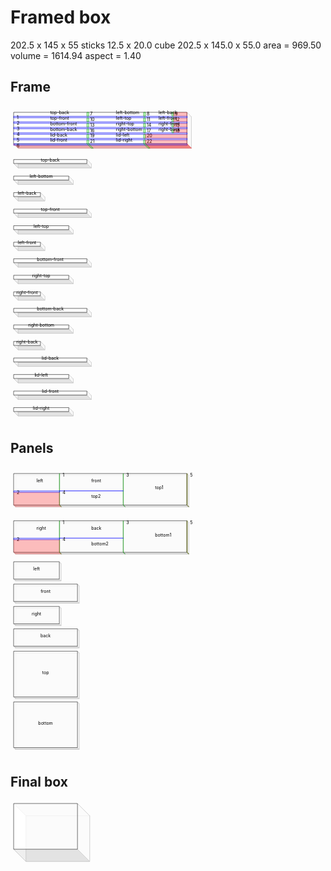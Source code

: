 # Framed box

202.5 x 145 x 55
sticks 12.5 x 20.0
cube 202.5 x 145.0 x 55.0 area = 969.50 volume = 1614.94 aspect = 1.40
## Frame

<svg width="1000" viewBox="0 0 1000 1004.142135623731" xmlns="http://www.w3.org/2000/svg">
<polyline fill="rgba(192,192,192,0.25)" stroke-width="1" stroke-dasharray="" stroke="silver" points="10.0,20.0 560.0,20.0 574.142135623731,34.14213562373095 24.14213562373095,34.14213562373095 10.0,20.0" />
<polyline fill="rgba(192,192,192,0.25)" stroke-width="1" stroke-dasharray="" stroke="silver" points="24.14213562373095,34.14213562373095 574.142135623731,34.14213562373095 574.142135623731,134.14213562373095 24.14213562373095,134.14213562373095 24.14213562373095,34.14213562373095" />
<polygon fill="rgba(255,255,255,0.75)" stroke-width="1" stroke-dasharray="" stroke="silver" points="10.0,20.0 10.0,120.0 24.14213562373095,134.14213562373095 24.14213562373095,34.14213562373095" />
<polyline fill="rgba(192,192,192,0.25)" stroke-width="1" stroke-dasharray="" stroke="silver" points="10.0,120.0 560.0,120.0 574.142135623731,134.14213562373095 24.14213562373095,134.14213562373095 10.0,120.0" />
<polygon fill="rgba(255,255,255,0.75)" stroke-width="1" stroke-dasharray="" stroke="silver" points="560.0,20.0 560.0,120.0 574.142135623731,134.14213562373095 574.142135623731,34.14213562373095" />
<polyline fill="rgba(255,255,255,0.75)" stroke-width="1" stroke-dasharray="" stroke="black" points="10.0,20.0 560.0,20.0 560.0,120.0 10.0,120.0 10.0,20.0" />
<polygon fill="rgba(0,0,255,0.25)" stroke-width="1" stroke-dasharray="" stroke="blue" points="10.0,32.5 561.0,32.5 561.0,37.5 10.0,37.5" />
<text style="" text-anchor="left" x="20" y="42.5" fill="black">1</text>
<polygon fill="rgba(0,0,255,0.25)" stroke-width="1" stroke-dasharray="" stroke="blue" points="10.0,50.0 561.0,50.0 561.0,55.0 10.0,55.0" />
<text style="" text-anchor="left" x="20" y="60.0" fill="black">2</text>
<polygon fill="rgba(0,0,255,0.25)" stroke-width="1" stroke-dasharray="" stroke="blue" points="10.0,67.5 561.0,67.5 561.0,72.5 10.0,72.5" />
<text style="" text-anchor="left" x="20" y="77.5" fill="black">3</text>
<polygon fill="rgba(0,0,255,0.25)" stroke-width="1" stroke-dasharray="" stroke="blue" points="10.0,85.0 561.0,85.0 561.0,90.0 10.0,90.0" />
<text style="" text-anchor="left" x="20" y="95.0" fill="black">4</text>
<polygon fill="rgba(0,0,255,0.25)" stroke-width="1" stroke-dasharray="" stroke="blue" points="10.0,102.5 561.0,102.5 561.0,107.5 10.0,107.5" />
<text style="" text-anchor="left" x="20" y="112.5" fill="black">5</text>
<polygon fill="rgba(0,0,255,0.25)" stroke-width="1" stroke-dasharray="" stroke="blue" points="10.0,120.0 561.0,120.0 561.0,125.0 10.0,125.0" />
<text style="" text-anchor="left" x="20" y="130.0" fill="black">6</text>
<polygon fill="rgba(255,0,0,0.25)" stroke-width="1" stroke-dasharray="" stroke="rgba(255,0,0,0.25)" points="10.0,125.0 561.0,125.0 561.0,120.0 575.142135623731,134.14213562373095 24.14213562373095,134.14213562373095 10.0,120.0" />
<polygon fill="rgba(0,255,0,0.25)" stroke-width="1" stroke-dasharray="" stroke="green" points="242.5,20.0 248.5,20.0 248.5,32.5 242.5,32.5" />
<text style="" text-anchor="left" x="252.5" y="30" fill="black">7</text>
<polygon fill="rgba(0,255,0,0.25)" stroke-width="1" stroke-dasharray="" stroke="green" points="422.5,20.0 428.5,20.0 428.5,32.5 422.5,32.5" />
<text style="" text-anchor="left" x="432.5" y="30" fill="black">8</text>
<polygon fill="rgba(0,255,0,0.25)" stroke-width="1" stroke-dasharray="" stroke="green" points="512.5,20.0 518.5,20.0 518.5,32.5 512.5,32.5" />
<text style="" text-anchor="left" x="522.5" y="30" fill="black">9</text>
<polygon fill="rgba(255,0,0,0.25)" stroke-width="1" stroke-dasharray="" stroke="rgba(255,0,0,0.25)" points="517.5,20.0 561.0,20.0 561.0,32.5 517.5,32.5" />
<polygon fill="rgba(0,255,0,0.25)" stroke-width="1" stroke-dasharray="" stroke="green" points="242.5,37.5 248.5,37.5 248.5,50.0 242.5,50.0" />
<text style="" text-anchor="left" x="252.5" y="47.5" fill="black">10</text>
<polygon fill="rgba(0,255,0,0.25)" stroke-width="1" stroke-dasharray="" stroke="green" points="422.5,37.5 428.5,37.5 428.5,50.0 422.5,50.0" />
<text style="" text-anchor="left" x="432.5" y="47.5" fill="black">11</text>
<polygon fill="rgba(0,255,0,0.25)" stroke-width="1" stroke-dasharray="" stroke="green" points="512.5,37.5 518.5,37.5 518.5,50.0 512.5,50.0" />
<text style="" text-anchor="left" x="522.5" y="47.5" fill="black">12</text>
<polygon fill="rgba(255,0,0,0.25)" stroke-width="1" stroke-dasharray="" stroke="rgba(255,0,0,0.25)" points="517.5,37.5 561.0,37.5 561.0,50.0 517.5,50.0" />
<polygon fill="rgba(0,255,0,0.25)" stroke-width="1" stroke-dasharray="" stroke="green" points="242.5,55.0 248.5,55.0 248.5,67.5 242.5,67.5" />
<text style="" text-anchor="left" x="252.5" y="65.0" fill="black">13</text>
<polygon fill="rgba(0,255,0,0.25)" stroke-width="1" stroke-dasharray="" stroke="green" points="422.5,55.0 428.5,55.0 428.5,67.5 422.5,67.5" />
<text style="" text-anchor="left" x="432.5" y="65.0" fill="black">14</text>
<polygon fill="rgba(0,255,0,0.25)" stroke-width="1" stroke-dasharray="" stroke="green" points="512.5,55.0 518.5,55.0 518.5,67.5 512.5,67.5" />
<text style="" text-anchor="left" x="522.5" y="65.0" fill="black">15</text>
<polygon fill="rgba(255,0,0,0.25)" stroke-width="1" stroke-dasharray="" stroke="rgba(255,0,0,0.25)" points="517.5,55.0 561.0,55.0 561.0,67.5 517.5,67.5" />
<polygon fill="rgba(0,255,0,0.25)" stroke-width="1" stroke-dasharray="" stroke="green" points="242.5,72.5 248.5,72.5 248.5,85.0 242.5,85.0" />
<text style="" text-anchor="left" x="252.5" y="82.5" fill="black">16</text>
<polygon fill="rgba(0,255,0,0.25)" stroke-width="1" stroke-dasharray="" stroke="green" points="422.5,72.5 428.5,72.5 428.5,85.0 422.5,85.0" />
<text style="" text-anchor="left" x="432.5" y="82.5" fill="black">17</text>
<polygon fill="rgba(0,255,0,0.25)" stroke-width="1" stroke-dasharray="" stroke="green" points="512.5,72.5 518.5,72.5 518.5,85.0 512.5,85.0" />
<text style="" text-anchor="left" x="522.5" y="82.5" fill="black">18</text>
<polygon fill="rgba(255,0,0,0.25)" stroke-width="1" stroke-dasharray="" stroke="rgba(255,0,0,0.25)" points="517.5,72.5 561.0,72.5 561.0,85.0 517.5,85.0" />
<polygon fill="rgba(0,255,0,0.25)" stroke-width="1" stroke-dasharray="" stroke="green" points="242.5,90.0 248.5,90.0 248.5,102.5 242.5,102.5" />
<text style="" text-anchor="left" x="252.5" y="100.0" fill="black">19</text>
<polygon fill="rgba(0,255,0,0.25)" stroke-width="1" stroke-dasharray="" stroke="green" points="422.5,90.0 428.5,90.0 428.5,102.5 422.5,102.5" />
<text style="" text-anchor="left" x="432.5" y="100.0" fill="black">20</text>
<polygon fill="rgba(255,0,0,0.25)" stroke-width="1" stroke-dasharray="" stroke="rgba(255,0,0,0.25)" points="427.5,90.0 561.0,90.0 561.0,102.5 427.5,102.5" />
<polygon fill="rgba(0,255,0,0.25)" stroke-width="1" stroke-dasharray="" stroke="green" points="242.5,107.5 248.5,107.5 248.5,120.0 262.64213562373095,134.14213562373095 256.64213562373095,134.14213562373095 242.5,120.0" />
<text style="" text-anchor="left" x="252.5" y="117.5" fill="black">21</text>
<polygon fill="rgba(0,255,0,0.25)" stroke-width="1" stroke-dasharray="" stroke="green" points="422.5,107.5 428.5,107.5 428.5,120.0 442.64213562373095,134.14213562373095 436.64213562373095,134.14213562373095 422.5,120.0" />
<text style="" text-anchor="left" x="432.5" y="117.5" fill="black">22</text>
<polygon fill="rgba(255,0,0,0.25)" stroke-width="1" stroke-dasharray="" stroke="rgba(255,0,0,0.25)" points="427.5,107.5 561.0,107.5 561.0,120.0 575.142135623731,134.14213562373095 441.64213562373095,134.14213562373095 427.5,120.0" />
<text style="" text-anchor="start" x="126.25" y="26.25" fill="black">top-back</text>
<text style="" text-anchor="start" x="335.0" y="26.25" fill="black">left-bottom</text>
<text style="" text-anchor="start" x="470.0" y="26.25" fill="black">left-back</text>
<text style="" text-anchor="start" x="126.25" y="43.75" fill="black">top-front</text>
<text style="" text-anchor="start" x="335.0" y="43.75" fill="black">left-top</text>
<text style="" text-anchor="start" x="470.0" y="43.75" fill="black">left-front</text>
<text style="" text-anchor="start" x="126.25" y="61.25" fill="black">bottom-front</text>
<text style="" text-anchor="start" x="335.0" y="61.25" fill="black">right-top</text>
<text style="" text-anchor="start" x="470.0" y="61.25" fill="black">right-front</text>
<text style="" text-anchor="start" x="126.25" y="78.75" fill="black">bottom-back</text>
<text style="" text-anchor="start" x="335.0" y="78.75" fill="black">right-bottom</text>
<text style="" text-anchor="start" x="470.0" y="78.75" fill="black">right-back</text>
<text style="" text-anchor="start" x="126.25" y="96.25" fill="black">lid-back</text>
<text style="" text-anchor="start" x="335.0" y="96.25" fill="black">lid-left</text>
<text style="" text-anchor="start" x="126.25" y="113.75" fill="black">lid-front</text>
<text style="" text-anchor="start" x="335.0" y="113.75" fill="black">lid-right</text>
<polyline fill="rgba(192,192,192,0.25)" stroke-width="1" stroke-dasharray="" stroke="silver" points="10.0,170.0 242.5,170.0 256.64213562373095,184.14213562373095 24.14213562373095,184.14213562373095 10.0,170.0" />
<polyline fill="rgba(192,192,192,0.25)" stroke-width="1" stroke-dasharray="" stroke="silver" points="24.14213562373095,184.14213562373095 256.64213562373095,184.14213562373095 256.64213562373095,196.64213562373095 24.14213562373095,196.64213562373095 24.14213562373095,184.14213562373095" />
<polygon fill="rgba(255,255,255,0.75)" stroke-width="1" stroke-dasharray="" stroke="silver" points="10.0,170.0 10.0,182.5 24.14213562373095,196.64213562373095 24.14213562373095,184.14213562373095" />
<polyline fill="rgba(192,192,192,0.25)" stroke-width="1" stroke-dasharray="" stroke="silver" points="10.0,182.5 242.5,182.5 256.64213562373095,196.64213562373095 24.14213562373095,196.64213562373095 10.0,182.5" />
<polygon fill="rgba(255,255,255,0.75)" stroke-width="1" stroke-dasharray="" stroke="silver" points="242.5,170.0 242.5,182.5 256.64213562373095,196.64213562373095 256.64213562373095,184.14213562373095" />
<polyline fill="rgba(255,255,255,0.75)" stroke-width="1" stroke-dasharray="" stroke="black" points="10.0,170.0 242.5,170.0 242.5,182.5 10.0,182.5 10.0,170.0" />
<text style="" text-anchor="middle" x="126.25" y="176.25" fill="black">top-back</text>
<polyline fill="rgba(192,192,192,0.25)" stroke-width="1" stroke-dasharray="" stroke="silver" points="10.0,222.5 185.0,222.5 199.14213562373095,236.64213562373095 24.14213562373095,236.64213562373095 10.0,222.5" />
<polyline fill="rgba(192,192,192,0.25)" stroke-width="1" stroke-dasharray="" stroke="silver" points="24.14213562373095,236.64213562373095 199.14213562373095,236.64213562373095 199.14213562373095,249.14213562373095 24.14213562373095,249.14213562373095 24.14213562373095,236.64213562373095" />
<polygon fill="rgba(255,255,255,0.75)" stroke-width="1" stroke-dasharray="" stroke="silver" points="10.0,222.5 10.0,235.0 24.14213562373095,249.14213562373095 24.14213562373095,236.64213562373095" />
<polyline fill="rgba(192,192,192,0.25)" stroke-width="1" stroke-dasharray="" stroke="silver" points="10.0,235.0 185.0,235.0 199.14213562373095,249.14213562373095 24.14213562373095,249.14213562373095 10.0,235.0" />
<polygon fill="rgba(255,255,255,0.75)" stroke-width="1" stroke-dasharray="" stroke="silver" points="185.0,222.5 185.0,235.0 199.14213562373095,249.14213562373095 199.14213562373095,236.64213562373095" />
<polyline fill="rgba(255,255,255,0.75)" stroke-width="1" stroke-dasharray="" stroke="black" points="10.0,222.5 185.0,222.5 185.0,235.0 10.0,235.0 10.0,222.5" />
<text style="" text-anchor="middle" x="97.5" y="228.75" fill="black">left-bottom</text>
<polyline fill="rgba(192,192,192,0.25)" stroke-width="1" stroke-dasharray="" stroke="silver" points="10.0,275.0 95.0,275.0 109.14213562373095,289.14213562373095 24.14213562373095,289.14213562373095 10.0,275.0" />
<polyline fill="rgba(192,192,192,0.25)" stroke-width="1" stroke-dasharray="" stroke="silver" points="24.14213562373095,289.14213562373095 109.14213562373095,289.14213562373095 109.14213562373095,301.64213562373095 24.14213562373095,301.64213562373095 24.14213562373095,289.14213562373095" />
<polygon fill="rgba(255,255,255,0.75)" stroke-width="1" stroke-dasharray="" stroke="silver" points="10.0,275.0 10.0,287.5 24.14213562373095,301.64213562373095 24.14213562373095,289.14213562373095" />
<polyline fill="rgba(192,192,192,0.25)" stroke-width="1" stroke-dasharray="" stroke="silver" points="10.0,287.5 95.0,287.5 109.14213562373095,301.64213562373095 24.14213562373095,301.64213562373095 10.0,287.5" />
<polygon fill="rgba(255,255,255,0.75)" stroke-width="1" stroke-dasharray="" stroke="silver" points="95.0,275.0 95.0,287.5 109.14213562373095,301.64213562373095 109.14213562373095,289.14213562373095" />
<polyline fill="rgba(255,255,255,0.75)" stroke-width="1" stroke-dasharray="" stroke="black" points="10.0,275.0 95.0,275.0 95.0,287.5 10.0,287.5 10.0,275.0" />
<text style="" text-anchor="middle" x="52.5" y="281.25" fill="black">left-back</text>
<polyline fill="rgba(192,192,192,0.25)" stroke-width="1" stroke-dasharray="" stroke="silver" points="10.0,327.5 242.5,327.5 256.64213562373095,341.64213562373095 24.14213562373095,341.64213562373095 10.0,327.5" />
<polyline fill="rgba(192,192,192,0.25)" stroke-width="1" stroke-dasharray="" stroke="silver" points="24.14213562373095,341.64213562373095 256.64213562373095,341.64213562373095 256.64213562373095,354.14213562373095 24.14213562373095,354.14213562373095 24.14213562373095,341.64213562373095" />
<polygon fill="rgba(255,255,255,0.75)" stroke-width="1" stroke-dasharray="" stroke="silver" points="10.0,327.5 10.0,340.0 24.14213562373095,354.14213562373095 24.14213562373095,341.64213562373095" />
<polyline fill="rgba(192,192,192,0.25)" stroke-width="1" stroke-dasharray="" stroke="silver" points="10.0,340.0 242.5,340.0 256.64213562373095,354.14213562373095 24.14213562373095,354.14213562373095 10.0,340.0" />
<polygon fill="rgba(255,255,255,0.75)" stroke-width="1" stroke-dasharray="" stroke="silver" points="242.5,327.5 242.5,340.0 256.64213562373095,354.14213562373095 256.64213562373095,341.64213562373095" />
<polyline fill="rgba(255,255,255,0.75)" stroke-width="1" stroke-dasharray="" stroke="black" points="10.0,327.5 242.5,327.5 242.5,340.0 10.0,340.0 10.0,327.5" />
<text style="" text-anchor="middle" x="126.25" y="333.75" fill="black">top-front</text>
<polyline fill="rgba(192,192,192,0.25)" stroke-width="1" stroke-dasharray="" stroke="silver" points="10.0,380.0 185.0,380.0 199.14213562373095,394.14213562373095 24.14213562373095,394.14213562373095 10.0,380.0" />
<polyline fill="rgba(192,192,192,0.25)" stroke-width="1" stroke-dasharray="" stroke="silver" points="24.14213562373095,394.14213562373095 199.14213562373095,394.14213562373095 199.14213562373095,406.64213562373095 24.14213562373095,406.64213562373095 24.14213562373095,394.14213562373095" />
<polygon fill="rgba(255,255,255,0.75)" stroke-width="1" stroke-dasharray="" stroke="silver" points="10.0,380.0 10.0,392.5 24.14213562373095,406.64213562373095 24.14213562373095,394.14213562373095" />
<polyline fill="rgba(192,192,192,0.25)" stroke-width="1" stroke-dasharray="" stroke="silver" points="10.0,392.5 185.0,392.5 199.14213562373095,406.64213562373095 24.14213562373095,406.64213562373095 10.0,392.5" />
<polygon fill="rgba(255,255,255,0.75)" stroke-width="1" stroke-dasharray="" stroke="silver" points="185.0,380.0 185.0,392.5 199.14213562373095,406.64213562373095 199.14213562373095,394.14213562373095" />
<polyline fill="rgba(255,255,255,0.75)" stroke-width="1" stroke-dasharray="" stroke="black" points="10.0,380.0 185.0,380.0 185.0,392.5 10.0,392.5 10.0,380.0" />
<text style="" text-anchor="middle" x="97.5" y="386.25" fill="black">left-top</text>
<polyline fill="rgba(192,192,192,0.25)" stroke-width="1" stroke-dasharray="" stroke="silver" points="10.0,432.5 95.0,432.5 109.14213562373095,446.64213562373095 24.14213562373095,446.64213562373095 10.0,432.5" />
<polyline fill="rgba(192,192,192,0.25)" stroke-width="1" stroke-dasharray="" stroke="silver" points="24.14213562373095,446.64213562373095 109.14213562373095,446.64213562373095 109.14213562373095,459.14213562373095 24.14213562373095,459.14213562373095 24.14213562373095,446.64213562373095" />
<polygon fill="rgba(255,255,255,0.75)" stroke-width="1" stroke-dasharray="" stroke="silver" points="10.0,432.5 10.0,445.0 24.14213562373095,459.14213562373095 24.14213562373095,446.64213562373095" />
<polyline fill="rgba(192,192,192,0.25)" stroke-width="1" stroke-dasharray="" stroke="silver" points="10.0,445.0 95.0,445.0 109.14213562373095,459.14213562373095 24.14213562373095,459.14213562373095 10.0,445.0" />
<polygon fill="rgba(255,255,255,0.75)" stroke-width="1" stroke-dasharray="" stroke="silver" points="95.0,432.5 95.0,445.0 109.14213562373095,459.14213562373095 109.14213562373095,446.64213562373095" />
<polyline fill="rgba(255,255,255,0.75)" stroke-width="1" stroke-dasharray="" stroke="black" points="10.0,432.5 95.0,432.5 95.0,445.0 10.0,445.0 10.0,432.5" />
<text style="" text-anchor="middle" x="52.5" y="438.75" fill="black">left-front</text>
<polyline fill="rgba(192,192,192,0.25)" stroke-width="1" stroke-dasharray="" stroke="silver" points="10.0,485.0 242.5,485.0 256.64213562373095,499.14213562373095 24.14213562373095,499.14213562373095 10.0,485.0" />
<polyline fill="rgba(192,192,192,0.25)" stroke-width="1" stroke-dasharray="" stroke="silver" points="24.14213562373095,499.14213562373095 256.64213562373095,499.14213562373095 256.64213562373095,511.64213562373095 24.14213562373095,511.64213562373095 24.14213562373095,499.14213562373095" />
<polygon fill="rgba(255,255,255,0.75)" stroke-width="1" stroke-dasharray="" stroke="silver" points="10.0,485.0 10.0,497.5 24.14213562373095,511.64213562373095 24.14213562373095,499.14213562373095" />
<polyline fill="rgba(192,192,192,0.25)" stroke-width="1" stroke-dasharray="" stroke="silver" points="10.0,497.5 242.5,497.5 256.64213562373095,511.64213562373095 24.14213562373095,511.64213562373095 10.0,497.5" />
<polygon fill="rgba(255,255,255,0.75)" stroke-width="1" stroke-dasharray="" stroke="silver" points="242.5,485.0 242.5,497.5 256.64213562373095,511.64213562373095 256.64213562373095,499.14213562373095" />
<polyline fill="rgba(255,255,255,0.75)" stroke-width="1" stroke-dasharray="" stroke="black" points="10.0,485.0 242.5,485.0 242.5,497.5 10.0,497.5 10.0,485.0" />
<text style="" text-anchor="middle" x="126.25" y="491.25" fill="black">bottom-front</text>
<polyline fill="rgba(192,192,192,0.25)" stroke-width="1" stroke-dasharray="" stroke="silver" points="10.0,537.5 185.0,537.5 199.14213562373095,551.642135623731 24.14213562373095,551.642135623731 10.0,537.5" />
<polyline fill="rgba(192,192,192,0.25)" stroke-width="1" stroke-dasharray="" stroke="silver" points="24.14213562373095,551.642135623731 199.14213562373095,551.642135623731 199.14213562373095,564.142135623731 24.14213562373095,564.142135623731 24.14213562373095,551.642135623731" />
<polygon fill="rgba(255,255,255,0.75)" stroke-width="1" stroke-dasharray="" stroke="silver" points="10.0,537.5 10.0,550.0 24.14213562373095,564.142135623731 24.14213562373095,551.642135623731" />
<polyline fill="rgba(192,192,192,0.25)" stroke-width="1" stroke-dasharray="" stroke="silver" points="10.0,550.0 185.0,550.0 199.14213562373095,564.142135623731 24.14213562373095,564.142135623731 10.0,550.0" />
<polygon fill="rgba(255,255,255,0.75)" stroke-width="1" stroke-dasharray="" stroke="silver" points="185.0,537.5 185.0,550.0 199.14213562373095,564.142135623731 199.14213562373095,551.642135623731" />
<polyline fill="rgba(255,255,255,0.75)" stroke-width="1" stroke-dasharray="" stroke="black" points="10.0,537.5 185.0,537.5 185.0,550.0 10.0,550.0 10.0,537.5" />
<text style="" text-anchor="middle" x="97.5" y="543.75" fill="black">right-top</text>
<polyline fill="rgba(192,192,192,0.25)" stroke-width="1" stroke-dasharray="" stroke="silver" points="10.0,590.0 95.0,590.0 109.14213562373095,604.142135623731 24.14213562373095,604.142135623731 10.0,590.0" />
<polyline fill="rgba(192,192,192,0.25)" stroke-width="1" stroke-dasharray="" stroke="silver" points="24.14213562373095,604.142135623731 109.14213562373095,604.142135623731 109.14213562373095,616.642135623731 24.14213562373095,616.642135623731 24.14213562373095,604.142135623731" />
<polygon fill="rgba(255,255,255,0.75)" stroke-width="1" stroke-dasharray="" stroke="silver" points="10.0,590.0 10.0,602.5 24.14213562373095,616.642135623731 24.14213562373095,604.142135623731" />
<polyline fill="rgba(192,192,192,0.25)" stroke-width="1" stroke-dasharray="" stroke="silver" points="10.0,602.5 95.0,602.5 109.14213562373095,616.642135623731 24.14213562373095,616.642135623731 10.0,602.5" />
<polygon fill="rgba(255,255,255,0.75)" stroke-width="1" stroke-dasharray="" stroke="silver" points="95.0,590.0 95.0,602.5 109.14213562373095,616.642135623731 109.14213562373095,604.142135623731" />
<polyline fill="rgba(255,255,255,0.75)" stroke-width="1" stroke-dasharray="" stroke="black" points="10.0,590.0 95.0,590.0 95.0,602.5 10.0,602.5 10.0,590.0" />
<text style="" text-anchor="middle" x="52.5" y="596.25" fill="black">right-front</text>
<polyline fill="rgba(192,192,192,0.25)" stroke-width="1" stroke-dasharray="" stroke="silver" points="10.0,642.5 242.5,642.5 256.64213562373095,656.642135623731 24.14213562373095,656.642135623731 10.0,642.5" />
<polyline fill="rgba(192,192,192,0.25)" stroke-width="1" stroke-dasharray="" stroke="silver" points="24.14213562373095,656.642135623731 256.64213562373095,656.642135623731 256.64213562373095,669.142135623731 24.14213562373095,669.142135623731 24.14213562373095,656.642135623731" />
<polygon fill="rgba(255,255,255,0.75)" stroke-width="1" stroke-dasharray="" stroke="silver" points="10.0,642.5 10.0,655.0 24.14213562373095,669.142135623731 24.14213562373095,656.642135623731" />
<polyline fill="rgba(192,192,192,0.25)" stroke-width="1" stroke-dasharray="" stroke="silver" points="10.0,655.0 242.5,655.0 256.64213562373095,669.142135623731 24.14213562373095,669.142135623731 10.0,655.0" />
<polygon fill="rgba(255,255,255,0.75)" stroke-width="1" stroke-dasharray="" stroke="silver" points="242.5,642.5 242.5,655.0 256.64213562373095,669.142135623731 256.64213562373095,656.642135623731" />
<polyline fill="rgba(255,255,255,0.75)" stroke-width="1" stroke-dasharray="" stroke="black" points="10.0,642.5 242.5,642.5 242.5,655.0 10.0,655.0 10.0,642.5" />
<text style="" text-anchor="middle" x="126.25" y="648.75" fill="black">bottom-back</text>
<polyline fill="rgba(192,192,192,0.25)" stroke-width="1" stroke-dasharray="" stroke="silver" points="10.0,695.0 185.0,695.0 199.14213562373095,709.142135623731 24.14213562373095,709.142135623731 10.0,695.0" />
<polyline fill="rgba(192,192,192,0.25)" stroke-width="1" stroke-dasharray="" stroke="silver" points="24.14213562373095,709.142135623731 199.14213562373095,709.142135623731 199.14213562373095,721.642135623731 24.14213562373095,721.642135623731 24.14213562373095,709.142135623731" />
<polygon fill="rgba(255,255,255,0.75)" stroke-width="1" stroke-dasharray="" stroke="silver" points="10.0,695.0 10.0,707.5 24.14213562373095,721.642135623731 24.14213562373095,709.142135623731" />
<polyline fill="rgba(192,192,192,0.25)" stroke-width="1" stroke-dasharray="" stroke="silver" points="10.0,707.5 185.0,707.5 199.14213562373095,721.642135623731 24.14213562373095,721.642135623731 10.0,707.5" />
<polygon fill="rgba(255,255,255,0.75)" stroke-width="1" stroke-dasharray="" stroke="silver" points="185.0,695.0 185.0,707.5 199.14213562373095,721.642135623731 199.14213562373095,709.142135623731" />
<polyline fill="rgba(255,255,255,0.75)" stroke-width="1" stroke-dasharray="" stroke="black" points="10.0,695.0 185.0,695.0 185.0,707.5 10.0,707.5 10.0,695.0" />
<text style="" text-anchor="middle" x="97.5" y="701.25" fill="black">right-bottom</text>
<polyline fill="rgba(192,192,192,0.25)" stroke-width="1" stroke-dasharray="" stroke="silver" points="10.0,747.5 95.0,747.5 109.14213562373095,761.642135623731 24.14213562373095,761.642135623731 10.0,747.5" />
<polyline fill="rgba(192,192,192,0.25)" stroke-width="1" stroke-dasharray="" stroke="silver" points="24.14213562373095,761.642135623731 109.14213562373095,761.642135623731 109.14213562373095,774.142135623731 24.14213562373095,774.142135623731 24.14213562373095,761.642135623731" />
<polygon fill="rgba(255,255,255,0.75)" stroke-width="1" stroke-dasharray="" stroke="silver" points="10.0,747.5 10.0,760.0 24.14213562373095,774.142135623731 24.14213562373095,761.642135623731" />
<polyline fill="rgba(192,192,192,0.25)" stroke-width="1" stroke-dasharray="" stroke="silver" points="10.0,760.0 95.0,760.0 109.14213562373095,774.142135623731 24.14213562373095,774.142135623731 10.0,760.0" />
<polygon fill="rgba(255,255,255,0.75)" stroke-width="1" stroke-dasharray="" stroke="silver" points="95.0,747.5 95.0,760.0 109.14213562373095,774.142135623731 109.14213562373095,761.642135623731" />
<polyline fill="rgba(255,255,255,0.75)" stroke-width="1" stroke-dasharray="" stroke="black" points="10.0,747.5 95.0,747.5 95.0,760.0 10.0,760.0 10.0,747.5" />
<text style="" text-anchor="middle" x="52.5" y="753.75" fill="black">right-back</text>
<polyline fill="rgba(192,192,192,0.25)" stroke-width="1" stroke-dasharray="" stroke="silver" points="10.0,800.0 242.5,800.0 256.64213562373095,814.142135623731 24.14213562373095,814.142135623731 10.0,800.0" />
<polyline fill="rgba(192,192,192,0.25)" stroke-width="1" stroke-dasharray="" stroke="silver" points="24.14213562373095,814.142135623731 256.64213562373095,814.142135623731 256.64213562373095,826.642135623731 24.14213562373095,826.642135623731 24.14213562373095,814.142135623731" />
<polygon fill="rgba(255,255,255,0.75)" stroke-width="1" stroke-dasharray="" stroke="silver" points="10.0,800.0 10.0,812.5 24.14213562373095,826.642135623731 24.14213562373095,814.142135623731" />
<polyline fill="rgba(192,192,192,0.25)" stroke-width="1" stroke-dasharray="" stroke="silver" points="10.0,812.5 242.5,812.5 256.64213562373095,826.642135623731 24.14213562373095,826.642135623731 10.0,812.5" />
<polygon fill="rgba(255,255,255,0.75)" stroke-width="1" stroke-dasharray="" stroke="silver" points="242.5,800.0 242.5,812.5 256.64213562373095,826.642135623731 256.64213562373095,814.142135623731" />
<polyline fill="rgba(255,255,255,0.75)" stroke-width="1" stroke-dasharray="" stroke="black" points="10.0,800.0 242.5,800.0 242.5,812.5 10.0,812.5 10.0,800.0" />
<text style="" text-anchor="middle" x="126.25" y="806.25" fill="black">lid-back</text>
<polyline fill="rgba(192,192,192,0.25)" stroke-width="1" stroke-dasharray="" stroke="silver" points="10.0,852.5 185.0,852.5 199.14213562373095,866.642135623731 24.14213562373095,866.642135623731 10.0,852.5" />
<polyline fill="rgba(192,192,192,0.25)" stroke-width="1" stroke-dasharray="" stroke="silver" points="24.14213562373095,866.642135623731 199.14213562373095,866.642135623731 199.14213562373095,879.142135623731 24.14213562373095,879.142135623731 24.14213562373095,866.642135623731" />
<polygon fill="rgba(255,255,255,0.75)" stroke-width="1" stroke-dasharray="" stroke="silver" points="10.0,852.5 10.0,865.0 24.14213562373095,879.142135623731 24.14213562373095,866.642135623731" />
<polyline fill="rgba(192,192,192,0.25)" stroke-width="1" stroke-dasharray="" stroke="silver" points="10.0,865.0 185.0,865.0 199.14213562373095,879.142135623731 24.14213562373095,879.142135623731 10.0,865.0" />
<polygon fill="rgba(255,255,255,0.75)" stroke-width="1" stroke-dasharray="" stroke="silver" points="185.0,852.5 185.0,865.0 199.14213562373095,879.142135623731 199.14213562373095,866.642135623731" />
<polyline fill="rgba(255,255,255,0.75)" stroke-width="1" stroke-dasharray="" stroke="black" points="10.0,852.5 185.0,852.5 185.0,865.0 10.0,865.0 10.0,852.5" />
<text style="" text-anchor="middle" x="97.5" y="858.75" fill="black">lid-left</text>
<polyline fill="rgba(192,192,192,0.25)" stroke-width="1" stroke-dasharray="" stroke="silver" points="10.0,905.0 242.5,905.0 256.64213562373095,919.142135623731 24.14213562373095,919.142135623731 10.0,905.0" />
<polyline fill="rgba(192,192,192,0.25)" stroke-width="1" stroke-dasharray="" stroke="silver" points="24.14213562373095,919.142135623731 256.64213562373095,919.142135623731 256.64213562373095,931.642135623731 24.14213562373095,931.642135623731 24.14213562373095,919.142135623731" />
<polygon fill="rgba(255,255,255,0.75)" stroke-width="1" stroke-dasharray="" stroke="silver" points="10.0,905.0 10.0,917.5 24.14213562373095,931.642135623731 24.14213562373095,919.142135623731" />
<polyline fill="rgba(192,192,192,0.25)" stroke-width="1" stroke-dasharray="" stroke="silver" points="10.0,917.5 242.5,917.5 256.64213562373095,931.642135623731 24.14213562373095,931.642135623731 10.0,917.5" />
<polygon fill="rgba(255,255,255,0.75)" stroke-width="1" stroke-dasharray="" stroke="silver" points="242.5,905.0 242.5,917.5 256.64213562373095,931.642135623731 256.64213562373095,919.142135623731" />
<polyline fill="rgba(255,255,255,0.75)" stroke-width="1" stroke-dasharray="" stroke="black" points="10.0,905.0 242.5,905.0 242.5,917.5 10.0,917.5 10.0,905.0" />
<text style="" text-anchor="middle" x="126.25" y="911.25" fill="black">lid-front</text>
<polyline fill="rgba(192,192,192,0.25)" stroke-width="1" stroke-dasharray="" stroke="silver" points="10.0,957.5 185.0,957.5 199.14213562373095,971.642135623731 24.14213562373095,971.642135623731 10.0,957.5" />
<polyline fill="rgba(192,192,192,0.25)" stroke-width="1" stroke-dasharray="" stroke="silver" points="24.14213562373095,971.642135623731 199.14213562373095,971.642135623731 199.14213562373095,984.142135623731 24.14213562373095,984.142135623731 24.14213562373095,971.642135623731" />
<polygon fill="rgba(255,255,255,0.75)" stroke-width="1" stroke-dasharray="" stroke="silver" points="10.0,957.5 10.0,970.0 24.14213562373095,984.142135623731 24.14213562373095,971.642135623731" />
<polyline fill="rgba(192,192,192,0.25)" stroke-width="1" stroke-dasharray="" stroke="silver" points="10.0,970.0 185.0,970.0 199.14213562373095,984.142135623731 24.14213562373095,984.142135623731 10.0,970.0" />
<polygon fill="rgba(255,255,255,0.75)" stroke-width="1" stroke-dasharray="" stroke="silver" points="185.0,957.5 185.0,970.0 199.14213562373095,984.142135623731 199.14213562373095,971.642135623731" />
<polyline fill="rgba(255,255,255,0.75)" stroke-width="1" stroke-dasharray="" stroke="black" points="10.0,957.5 185.0,957.5 185.0,970.0 10.0,970.0 10.0,957.5" />
<text style="" text-anchor="middle" x="97.5" y="963.75" fill="black">lid-right</text>
</svg>


## Panels

<svg width="1000" viewBox="0 0 1000 915.6568542494924" xmlns="http://www.w3.org/2000/svg">
<polyline fill="rgba(192,192,192,0.25)" stroke-width="1" stroke-dasharray="" stroke="silver" points="10.0,20.0 560.0,20.0 565.6568542494924,25.65685424949238 15.65685424949238,25.65685424949238 10.0,20.0" />
<polyline fill="rgba(192,192,192,0.25)" stroke-width="1" stroke-dasharray="" stroke="silver" points="15.65685424949238,25.65685424949238 565.6568542494924,25.65685424949238 565.6568542494924,125.65685424949238 15.65685424949238,125.65685424949238 15.65685424949238,25.65685424949238" />
<polygon fill="rgba(255,255,255,0.75)" stroke-width="1" stroke-dasharray="" stroke="silver" points="10.0,20.0 10.0,120.0 15.65685424949238,125.65685424949238 15.65685424949238,25.65685424949238" />
<polyline fill="rgba(192,192,192,0.25)" stroke-width="1" stroke-dasharray="" stroke="silver" points="10.0,120.0 560.0,120.0 565.6568542494924,125.65685424949238 15.65685424949238,125.65685424949238 10.0,120.0" />
<polygon fill="rgba(255,255,255,0.75)" stroke-width="1" stroke-dasharray="" stroke="silver" points="560.0,20.0 560.0,120.0 565.6568542494924,125.65685424949238 565.6568542494924,25.65685424949238" />
<polyline fill="rgba(255,255,255,0.75)" stroke-width="1" stroke-dasharray="" stroke="black" points="10.0,20.0 560.0,20.0 560.0,120.0 10.0,120.0 10.0,20.0" />
<polygon fill="rgba(0,255,0,0.25)" stroke-width="1" stroke-dasharray="" stroke="green" points="155.0,20.0 156.0,20.0 156.0,120.0 161.65685424949237,125.65685424949238 160.65685424949237,125.65685424949238 155.0,120.0" />
<text style="" text-anchor="left" x="165" y="30" fill="black">1</text>
<polygon fill="rgba(0,0,255,0.25)" stroke-width="1" stroke-dasharray="" stroke="blue" points="10.0,75.0 156.0,75.0 156.0,80.0 10.0,80.0" />
<text style="" text-anchor="left" x="20" y="85" fill="black">2</text>
<polygon fill="rgba(255,0,0,0.25)" stroke-width="1" stroke-dasharray="" stroke="rgba(255,0,0,0.25)" points="10.0,80.0 156.0,80.0 156.0,120.0 161.65685424949237,125.65685424949238 15.65685424949238,125.65685424949238 10.0,120.0" />
<polygon fill="rgba(0,255,0,0.25)" stroke-width="1" stroke-dasharray="" stroke="green" points="357.5,20.0 358.5,20.0 358.5,120.0 364.15685424949237,125.65685424949238 363.15685424949237,125.65685424949238 357.5,120.0" />
<text style="" text-anchor="left" x="367.5" y="30" fill="black">3</text>
<polygon fill="rgba(0,0,255,0.25)" stroke-width="1" stroke-dasharray="" stroke="blue" points="155.0,75.0 358.5,75.0 358.5,75.0 155.0,75.0" />
<text style="" text-anchor="left" x="165" y="85" fill="black">4</text>
<polygon fill="rgba(0,255,0,0.25)" stroke-width="1" stroke-dasharray="" stroke="green" points="560.0,20.0 561.0,20.0 561.0,120.0 566.6568542494924,125.65685424949238 565.6568542494924,125.65685424949238 560.0,120.0" />
<text style="" text-anchor="left" x="570.0" y="30" fill="black">5</text>
<polygon fill="rgba(255,0,0,0.25)" stroke-width="1" stroke-dasharray="" stroke="rgba(255,0,0,0.25)" points="560.0,20.0 561.0,20.0 561.0,120.0 566.6568542494924,125.65685424949238 565.6568542494924,125.65685424949238 560.0,120.0" />
<text style="" text-anchor="start" x="82.5" y="47.5" fill="black">left</text>
<text style="" text-anchor="start" x="256.25" y="47.5" fill="black">front</text>
<text style="" text-anchor="start" x="256.25" y="97.5" fill="black">top2</text>
<text style="" text-anchor="start" x="458.75" y="70.0" fill="black">top1</text>
<polyline fill="rgba(192,192,192,0.25)" stroke-width="1" stroke-dasharray="" stroke="silver" points="10.0,170.0 560.0,170.0 565.6568542494924,175.65685424949237 15.65685424949238,175.65685424949237 10.0,170.0" />
<polyline fill="rgba(192,192,192,0.25)" stroke-width="1" stroke-dasharray="" stroke="silver" points="15.65685424949238,175.65685424949237 565.6568542494924,175.65685424949237 565.6568542494924,275.65685424949237 15.65685424949238,275.65685424949237 15.65685424949238,175.65685424949237" />
<polygon fill="rgba(255,255,255,0.75)" stroke-width="1" stroke-dasharray="" stroke="silver" points="10.0,170.0 10.0,270.0 15.65685424949238,275.65685424949237 15.65685424949238,175.65685424949237" />
<polyline fill="rgba(192,192,192,0.25)" stroke-width="1" stroke-dasharray="" stroke="silver" points="10.0,270.0 560.0,270.0 565.6568542494924,275.65685424949237 15.65685424949238,275.65685424949237 10.0,270.0" />
<polygon fill="rgba(255,255,255,0.75)" stroke-width="1" stroke-dasharray="" stroke="silver" points="560.0,170.0 560.0,270.0 565.6568542494924,275.65685424949237 565.6568542494924,175.65685424949237" />
<polyline fill="rgba(255,255,255,0.75)" stroke-width="1" stroke-dasharray="" stroke="black" points="10.0,170.0 560.0,170.0 560.0,270.0 10.0,270.0 10.0,170.0" />
<polygon fill="rgba(0,255,0,0.25)" stroke-width="1" stroke-dasharray="" stroke="green" points="155.0,170.0 156.0,170.0 156.0,270.0 161.65685424949237,275.65685424949237 160.65685424949237,275.65685424949237 155.0,270.0" />
<text style="" text-anchor="left" x="165" y="180" fill="black">1</text>
<polygon fill="rgba(0,0,255,0.25)" stroke-width="1" stroke-dasharray="" stroke="blue" points="10.0,225.0 156.0,225.0 156.0,230.0 10.0,230.0" />
<text style="" text-anchor="left" x="20" y="235" fill="black">2</text>
<polygon fill="rgba(255,0,0,0.25)" stroke-width="1" stroke-dasharray="" stroke="rgba(255,0,0,0.25)" points="10.0,230.0 156.0,230.0 156.0,270.0 161.65685424949237,275.65685424949237 15.65685424949238,275.65685424949237 10.0,270.0" />
<polygon fill="rgba(0,255,0,0.25)" stroke-width="1" stroke-dasharray="" stroke="green" points="357.5,170.0 358.5,170.0 358.5,270.0 364.15685424949237,275.65685424949237 363.15685424949237,275.65685424949237 357.5,270.0" />
<text style="" text-anchor="left" x="367.5" y="180" fill="black">3</text>
<polygon fill="rgba(0,0,255,0.25)" stroke-width="1" stroke-dasharray="" stroke="blue" points="155.0,225.0 358.5,225.0 358.5,225.0 155.0,225.0" />
<text style="" text-anchor="left" x="165" y="235" fill="black">4</text>
<polygon fill="rgba(0,255,0,0.25)" stroke-width="1" stroke-dasharray="" stroke="green" points="560.0,170.0 561.0,170.0 561.0,270.0 566.6568542494924,275.65685424949237 565.6568542494924,275.65685424949237 560.0,270.0" />
<text style="" text-anchor="left" x="570.0" y="180" fill="black">5</text>
<polygon fill="rgba(255,0,0,0.25)" stroke-width="1" stroke-dasharray="" stroke="rgba(255,0,0,0.25)" points="560.0,170.0 561.0,170.0 561.0,270.0 566.6568542494924,275.65685424949237 565.6568542494924,275.65685424949237 560.0,270.0" />
<text style="" text-anchor="start" x="82.5" y="197.5" fill="black">right</text>
<text style="" text-anchor="start" x="256.25" y="197.5" fill="black">back</text>
<text style="" text-anchor="start" x="256.25" y="247.5" fill="black">bottom2</text>
<text style="" text-anchor="start" x="458.75" y="220.0" fill="black">bottom1</text>
<polyline fill="rgba(192,192,192,0.25)" stroke-width="1" stroke-dasharray="" stroke="silver" points="10.0,300.0 155.0,300.0 160.65685424949237,305.65685424949237 15.65685424949238,305.65685424949237 10.0,300.0" />
<polyline fill="rgba(192,192,192,0.25)" stroke-width="1" stroke-dasharray="" stroke="silver" points="15.65685424949238,305.65685424949237 160.65685424949237,305.65685424949237 160.65685424949237,360.65685424949237 15.65685424949238,360.65685424949237 15.65685424949238,305.65685424949237" />
<polygon fill="rgba(255,255,255,0.75)" stroke-width="1" stroke-dasharray="" stroke="silver" points="10.0,300.0 10.0,355.0 15.65685424949238,360.65685424949237 15.65685424949238,305.65685424949237" />
<polyline fill="rgba(192,192,192,0.25)" stroke-width="1" stroke-dasharray="" stroke="silver" points="10.0,355.0 155.0,355.0 160.65685424949237,360.65685424949237 15.65685424949238,360.65685424949237 10.0,355.0" />
<polygon fill="rgba(255,255,255,0.75)" stroke-width="1" stroke-dasharray="" stroke="silver" points="155.0,300.0 155.0,355.0 160.65685424949237,360.65685424949237 160.65685424949237,305.65685424949237" />
<polyline fill="rgba(255,255,255,0.75)" stroke-width="1" stroke-dasharray="" stroke="black" points="10.0,300.0 155.0,300.0 155.0,355.0 10.0,355.0 10.0,300.0" />
<text style="" text-anchor="middle" x="82.5" y="327.5" fill="black">left</text>
<polyline fill="rgba(192,192,192,0.25)" stroke-width="1" stroke-dasharray="" stroke="silver" points="10.0,371.0 212.5,371.0 218.15685424949237,376.65685424949237 15.65685424949238,376.65685424949237 10.0,371.0" />
<polyline fill="rgba(192,192,192,0.25)" stroke-width="1" stroke-dasharray="" stroke="silver" points="15.65685424949238,376.65685424949237 218.15685424949237,376.65685424949237 218.15685424949237,431.65685424949237 15.65685424949238,431.65685424949237 15.65685424949238,376.65685424949237" />
<polygon fill="rgba(255,255,255,0.75)" stroke-width="1" stroke-dasharray="" stroke="silver" points="10.0,371.0 10.0,426.0 15.65685424949238,431.65685424949237 15.65685424949238,376.65685424949237" />
<polyline fill="rgba(192,192,192,0.25)" stroke-width="1" stroke-dasharray="" stroke="silver" points="10.0,426.0 212.5,426.0 218.15685424949237,431.65685424949237 15.65685424949238,431.65685424949237 10.0,426.0" />
<polygon fill="rgba(255,255,255,0.75)" stroke-width="1" stroke-dasharray="" stroke="silver" points="212.5,371.0 212.5,426.0 218.15685424949237,431.65685424949237 218.15685424949237,376.65685424949237" />
<polyline fill="rgba(255,255,255,0.75)" stroke-width="1" stroke-dasharray="" stroke="black" points="10.0,371.0 212.5,371.0 212.5,426.0 10.0,426.0 10.0,371.0" />
<text style="" text-anchor="middle" x="111.25" y="398.5" fill="black">front</text>
<polyline fill="rgba(192,192,192,0.25)" stroke-width="1" stroke-dasharray="" stroke="silver" points="10.0,442.0 155.0,442.0 160.65685424949237,447.65685424949237 15.65685424949238,447.65685424949237 10.0,442.0" />
<polyline fill="rgba(192,192,192,0.25)" stroke-width="1" stroke-dasharray="" stroke="silver" points="15.65685424949238,447.65685424949237 160.65685424949237,447.65685424949237 160.65685424949237,502.65685424949237 15.65685424949238,502.65685424949237 15.65685424949238,447.65685424949237" />
<polygon fill="rgba(255,255,255,0.75)" stroke-width="1" stroke-dasharray="" stroke="silver" points="10.0,442.0 10.0,497.0 15.65685424949238,502.65685424949237 15.65685424949238,447.65685424949237" />
<polyline fill="rgba(192,192,192,0.25)" stroke-width="1" stroke-dasharray="" stroke="silver" points="10.0,497.0 155.0,497.0 160.65685424949237,502.65685424949237 15.65685424949238,502.65685424949237 10.0,497.0" />
<polygon fill="rgba(255,255,255,0.75)" stroke-width="1" stroke-dasharray="" stroke="silver" points="155.0,442.0 155.0,497.0 160.65685424949237,502.65685424949237 160.65685424949237,447.65685424949237" />
<polyline fill="rgba(255,255,255,0.75)" stroke-width="1" stroke-dasharray="" stroke="black" points="10.0,442.0 155.0,442.0 155.0,497.0 10.0,497.0 10.0,442.0" />
<text style="" text-anchor="middle" x="82.5" y="469.5" fill="black">right</text>
<polyline fill="rgba(192,192,192,0.25)" stroke-width="1" stroke-dasharray="" stroke="silver" points="10.0,513.0 212.5,513.0 218.15685424949237,518.6568542494924 15.65685424949238,518.6568542494924 10.0,513.0" />
<polyline fill="rgba(192,192,192,0.25)" stroke-width="1" stroke-dasharray="" stroke="silver" points="15.65685424949238,518.6568542494924 218.15685424949237,518.6568542494924 218.15685424949237,573.6568542494924 15.65685424949238,573.6568542494924 15.65685424949238,518.6568542494924" />
<polygon fill="rgba(255,255,255,0.75)" stroke-width="1" stroke-dasharray="" stroke="silver" points="10.0,513.0 10.0,568.0 15.65685424949238,573.6568542494924 15.65685424949238,518.6568542494924" />
<polyline fill="rgba(192,192,192,0.25)" stroke-width="1" stroke-dasharray="" stroke="silver" points="10.0,568.0 212.5,568.0 218.15685424949237,573.6568542494924 15.65685424949238,573.6568542494924 10.0,568.0" />
<polygon fill="rgba(255,255,255,0.75)" stroke-width="1" stroke-dasharray="" stroke="silver" points="212.5,513.0 212.5,568.0 218.15685424949237,573.6568542494924 218.15685424949237,518.6568542494924" />
<polyline fill="rgba(255,255,255,0.75)" stroke-width="1" stroke-dasharray="" stroke="black" points="10.0,513.0 212.5,513.0 212.5,568.0 10.0,568.0 10.0,513.0" />
<text style="" text-anchor="middle" x="111.25" y="540.5" fill="black">back</text>
<polyline fill="rgba(192,192,192,0.25)" stroke-width="1" stroke-dasharray="" stroke="silver" points="10.0,584.0 212.5,584.0 218.15685424949237,589.6568542494924 15.65685424949238,589.6568542494924 10.0,584.0" />
<polyline fill="rgba(192,192,192,0.25)" stroke-width="1" stroke-dasharray="" stroke="silver" points="15.65685424949238,589.6568542494924 218.15685424949237,589.6568542494924 218.15685424949237,734.6568542494924 15.65685424949238,734.6568542494924 15.65685424949238,589.6568542494924" />
<polygon fill="rgba(255,255,255,0.75)" stroke-width="1" stroke-dasharray="" stroke="silver" points="10.0,584.0 10.0,729.0 15.65685424949238,734.6568542494924 15.65685424949238,589.6568542494924" />
<polyline fill="rgba(192,192,192,0.25)" stroke-width="1" stroke-dasharray="" stroke="silver" points="10.0,729.0 212.5,729.0 218.15685424949237,734.6568542494924 15.65685424949238,734.6568542494924 10.0,729.0" />
<polygon fill="rgba(255,255,255,0.75)" stroke-width="1" stroke-dasharray="" stroke="silver" points="212.5,584.0 212.5,729.0 218.15685424949237,734.6568542494924 218.15685424949237,589.6568542494924" />
<polyline fill="rgba(255,255,255,0.75)" stroke-width="1" stroke-dasharray="" stroke="black" points="10.0,584.0 212.5,584.0 212.5,729.0 10.0,729.0 10.0,584.0" />
<text style="" text-anchor="middle" x="111.25" y="656.5" fill="black">top</text>
<polyline fill="rgba(192,192,192,0.25)" stroke-width="1" stroke-dasharray="" stroke="silver" points="10.0,745.0 212.5,745.0 218.15685424949237,750.6568542494924 15.65685424949238,750.6568542494924 10.0,745.0" />
<polyline fill="rgba(192,192,192,0.25)" stroke-width="1" stroke-dasharray="" stroke="silver" points="15.65685424949238,750.6568542494924 218.15685424949237,750.6568542494924 218.15685424949237,895.6568542494924 15.65685424949238,895.6568542494924 15.65685424949238,750.6568542494924" />
<polygon fill="rgba(255,255,255,0.75)" stroke-width="1" stroke-dasharray="" stroke="silver" points="10.0,745.0 10.0,890.0 15.65685424949238,895.6568542494924 15.65685424949238,750.6568542494924" />
<polyline fill="rgba(192,192,192,0.25)" stroke-width="1" stroke-dasharray="" stroke="silver" points="10.0,890.0 212.5,890.0 218.15685424949237,895.6568542494924 15.65685424949238,895.6568542494924 10.0,890.0" />
<polygon fill="rgba(255,255,255,0.75)" stroke-width="1" stroke-dasharray="" stroke="silver" points="212.5,745.0 212.5,890.0 218.15685424949237,895.6568542494924 218.15685424949237,750.6568542494924" />
<polyline fill="rgba(255,255,255,0.75)" stroke-width="1" stroke-dasharray="" stroke="black" points="10.0,745.0 212.5,745.0 212.5,890.0 10.0,890.0 10.0,745.0" />
<text style="" text-anchor="middle" x="111.25" y="817.5" fill="black">bottom</text>
</svg>


## Final box

<svg width="1000" viewBox="0 0 1000 203.89087296526012" xmlns="http://www.w3.org/2000/svg">
<polyline fill="rgba(192,192,192,0.25)" stroke-width="1" stroke-dasharray="" stroke="silver" points="10.0,10.0 212.5,10.0 251.39087296526012,48.89087296526011 48.890872965260115,48.89087296526011 10.0,10.0" />
<polyline fill="rgba(192,192,192,0.25)" stroke-width="1" stroke-dasharray="" stroke="silver" points="48.890872965260115,48.89087296526011 251.39087296526012,48.89087296526011 251.39087296526012,193.89087296526012 48.890872965260115,193.89087296526012 48.890872965260115,48.89087296526011" />
<polygon fill="rgba(255,255,255,0.75)" stroke-width="1" stroke-dasharray="" stroke="silver" points="10.0,10.0 10.0,155.0 48.890872965260115,193.89087296526012 48.890872965260115,48.89087296526011" />
<polyline fill="rgba(192,192,192,0.25)" stroke-width="1" stroke-dasharray="" stroke="silver" points="10.0,155.0 212.5,155.0 251.39087296526012,193.89087296526012 48.890872965260115,193.89087296526012 10.0,155.0" />
<polygon fill="rgba(255,255,255,0.75)" stroke-width="1" stroke-dasharray="" stroke="silver" points="212.5,10.0 212.5,155.0 251.39087296526012,193.89087296526012 251.39087296526012,48.89087296526011" />
<polyline fill="rgba(255,255,255,0.75)" stroke-width="1" stroke-dasharray="" stroke="black" points="10.0,10.0 212.5,10.0 212.5,155.0 10.0,155.0 10.0,10.0" />
</svg>


